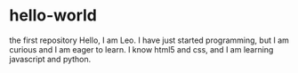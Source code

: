 # hello-world
the first repository 
Hello, I am Leo. I have just started programming, but I am curious and I am eager to learn.
I know html5 and css, and I am learning javascript and python.
